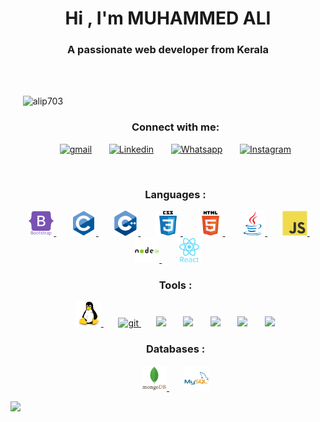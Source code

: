 <h1 align="center">Hi , I'm MUHAMMED ALI
</h1>
<h3 align="center">A passionate web developer from Kerala</h3>

<br>
<br>
<p  <img alt="Languages known"
        src="https://github-readme-streak-stats.herokuapp.com?user=alip703&show_icons=true&theme=react&hide_border=true&bg_color=0D1117&date_format=M%20j%5B%2C%20Y%5D" />
</p>
<p align="left"> &#8287;&#8287;&#8287;&#8287;&#8287;<img
        src="https://komarev.com/ghpvc/?username=alip703&label=Profile%20views&color=0e75b6&style=flat" alt="alip703" />
</p>



<h3 align="center">&#8287;&#8287;&#8287;&#8287;&#8287;Connect with me:</h3>

<p align="center">
    &#8287;&#8287;&#8287;&#8287;&#8287;
    <a target="_blank" href="mailto:muhammedalip703@gmail.com"><img width="32px" alt="gmail" title="gmail"
            src="https://upload.wikimedia.org/wikipedia/commons/7/7e/Gmail_icon_%282020%29.svg"></a>
    &#8287;&#8287;&#8287;&#8287;&#8287;
    <a target="_blank" href="https://linkedin.com/in/muhammed-ali-997245237"><img width="32px" alt="Linkedin"
            title="Linkedin" src="https://cdn-icons-png.flaticon.com/512/145/145807.png"></a>
    &#8287;&#8287;&#8287;&#8287;&#8287;
    <a target="_blank" href="https://wa.me/+917510642603"><img width="32px" alt="Whatsapp" title="Whatsapp"
            src="https://cdn-icons-png.flaticon.com/512/220/220236.png" /></a>
    &#8287;&#8287;&#8287;&#8287;&#8287;
    <a target="_blank" href="https://www.instagram.com/muhammed_ali7o3/"><img width="32px" alt="Instagram"
            title="Instagram" src="https://cdn-icons-png.flaticon.com/512/174/174855.png" /></a>
</p>
<br>
<h3 align="center">&#8287;&#8287;&#8287;&#8287;&#8287;Languages :</h3>
<p align="center">
    &#8287;&#8287;&#8287;&#8287;&#8287;
    <a href="https://getbootstrap.com" target="_blank" rel="noreferrer">
        <img src="https://raw.githubusercontent.com/devicons/devicon/master/icons/bootstrap/bootstrap-plain-wordmark.svg"
            alt="bootstrap" width="40" height="40" />
    </a>
    &#8287;&#8287;&#8287;&#8287;&#8287;
    <a href="https://www.cprogramming.com/" target="_blank" rel="noreferrer">
        <img src="https://raw.githubusercontent.com/devicons/devicon/master/icons/c/c-original.svg" alt="c" width="40"
            height="40" />
    </a>
    &#8287;&#8287;&#8287;&#8287;&#8287;
    <a href="https://www.w3schools.com/cpp/" target="_blank" rel="noreferrer">
        <img src="https://raw.githubusercontent.com/devicons/devicon/master/icons/cplusplus/cplusplus-original.svg"
            alt="cplusplus" width="40" height="40" />
    </a>
    &#8287;&#8287;&#8287;&#8287;&#8287;
    <a href="https://www.w3schools.com/css/" target="_blank" rel="noreferrer">
        <img src="https://raw.githubusercontent.com/devicons/devicon/master/icons/css3/css3-original-wordmark.svg"
            alt="css3" width="40" height="40" />
    </a>
    &#8287;&#8287;&#8287;&#8287;&#8287;
    <a href="https://www.w3.org/html/" target="_blank" rel="noreferrer">
        <img src="https://raw.githubusercontent.com/devicons/devicon/master/icons/html5/html5-original-wordmark.svg"
            alt="html5" width="40" height="40" />
    </a>
    &#8287;&#8287;&#8287;&#8287;&#8287;
    <a href="https://www.java.com" target="_blank" rel="noreferrer">
        <img src="https://raw.githubusercontent.com/devicons/devicon/master/icons/java/java-original.svg" alt="java"
            width="40" height="40" />
    </a>
    &#8287;&#8287;&#8287;&#8287;&#8287;
    <a href="https://developer.mozilla.org/en-US/docs/Web/JavaScript" target="_blank" rel="noreferrer">
        <img src="https://raw.githubusercontent.com/devicons/devicon/master/icons/javascript/javascript-original.svg"
            alt="javascript" width="40" height="40" />
    </a>
    &#8287;&#8287;&#8287;&#8287;&#8287;
    <a href="https://nodejs.org" target="_blank" rel="noreferrer">
        <img src="https://raw.githubusercontent.com/devicons/devicon/master/icons/nodejs/nodejs-original-wordmark.svg"
            alt="nodejs" width="40" height="40" />
    </a>
    &#8287;&#8287;&#8287;&#8287;&#8287;
    <a href="https://reactjs.org/" target="_blank" rel="noreferrer">
        <img src="https://raw.githubusercontent.com/devicons/devicon/master/icons/react/react-original-wordmark.svg"
            alt="react" width="40" height="40" />
    </a>
</p>
<h3 align="center">&#8287;&#8287;&#8287;&#8287;&#8287;Tools :</h3>
<p align="center">
    &#8287;&#8287;&#8287;&#8287;&#8287;
    <a href="https://www.linux.org/" target="_blank" rel="noreferrer">
        <img src="https://raw.githubusercontent.com/devicons/devicon/master/icons/linux/linux-original.svg" alt="linux"
            width="40" height="40" />
    </a>
    &#8287;&#8287;&#8287;&#8287;&#8287;
    <a href="https://git-scm.com/" target="_blank" rel="noreferrer">
        <img src="https://www.vectorlogo.zone/logos/git-scm/git-scm-icon.svg" alt="git" width="40" height="40" />
    </a>
    &#8287;&#8287;&#8287;&#8287;&#8287;
    <img src="https://img.icons8.com/color/48/000000/figma.png" />
    &#8287;&#8287;&#8287;&#8287;&#8287;
    <img src="https://img.icons8.com/fluency/50/000000/visual-studio-code-2019.png" />
    &#8287;&#8287;&#8287;&#8287;&#8287;
  <!-- &nbsp;<img src="https://img.icons8.com/color/48/000000/nginx.png"/> -->
    <!-- <img src="https://img.icons8.com/color/48/000000/git.png" />
    &#8287;&#8287;&#8287;&#8287;&#8287; -->
    <img src="https://img.icons8.com/color/48/000000/android-studio--v2.png" />
    &#8287;&#8287;&#8287;&#8287;&#8287;
  <!-- <img src="https://img.icons8.com/color/48/000000/intellij-idea.png"/>&nbsp; -->
      <img src="https://img.icons8.com/color/48/000000/console.png" />
      &#8287;&#8287;&#8287;&#8287;&#8287;
      <img src="https://img.icons8.com/color/48/000000/github--v1.png" />
</p>
<h3 align="center">&#8287;&#8287;&#8287;&#8287;&#8287;Databases :</h3>
<p align="center">
    &#8287;&#8287;&#8287;&#8287;&#8287;
    <a href="https://www.mongodb.com/" target="_blank" rel="noreferrer">
        <img src="https://raw.githubusercontent.com/devicons/devicon/master/icons/mongodb/mongodb-original-wordmark.svg"
            alt="mongodb" width="40" height="40" />
    </a>
    &#8287;&#8287;&#8287;&#8287;&#8287;
    <a href="https://www.mysql.com/" target="_blank" rel="noreferrer">
        <img src="https://raw.githubusercontent.com/devicons/devicon/master/icons/mysql/mysql-original-wordmark.svg"
            alt="mysql" width="40" height="40" />
    </a>
</p>
<p>
  <img src="https://activity-graph.herokuapp.com/graph?username=ALIP703&theme=react-dark">
</p>
